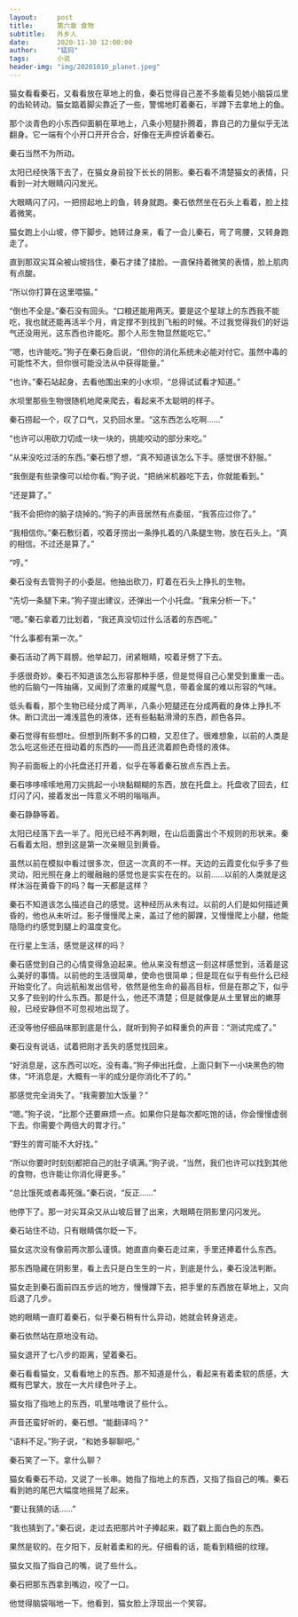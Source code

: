```yaml
---
layout:     post
title:      第六章 食物
subtitle:   外乡人
date:       2020-11-30 12:00:00
author:    	"猛犸"
tags:		小说
header-img: "img/20201010_planet.jpeg"
---
```


猫女看看秦石，又看看放在草地上的鱼，秦石觉得自己差不多能看见她小脑袋瓜里的齿轮转动。猫女踮着脚尖靠近了一些，警惕地盯着秦石，半蹲下去拿地上的鱼。

那个淡青色的小东西仰面躺在草地上，八条小短腿扑腾着，靠自己的力量似乎无法翻身。它一端有个小开口开开合合，好像在无声控诉着秦石。

秦石当然不为所动。

太阳已经快落下去了，在猫女身前投下长长的阴影。秦石看不清楚猫女的表情，只看到一对大眼睛闪闪发光。

大眼睛闪了闪，一把捞起地上的鱼，转身就跑。秦石依然坐在石头上看着，脸上挂着微笑。

猫女跑上小山坡，停下脚步。她转过身来，看了一会儿秦石，弯了弯腰，又转身跑走了。

直到那双尖耳朵被山坡挡住，秦石才揉了揉脸。一直保持着微笑的表情，脸上肌肉有点酸。

“所以你打算在这里喂猫。”

“倒也不全是。”秦石没有回头。“口粮还能用两天。要是这个星球上的东西我不能吃，我也就还能再活半个月，肯定撑不到找到飞船的时候。不过我觉得我们的好运气还没用光，这东西也许能吃。那个人形生物显然能吃它。”

“嗯，也许能吃。”狗子在秦石身后说，“但你的消化系统未必能对付它。虽然中毒的可能性不大，但你很可能没法从中获得能量。”

“也许。”秦石站起身，去看他围出来的小水坝，“总得试试看才知道。”

水坝里那些生物很随机地爬来爬去，看起来不太聪明的样子。

秦石捞起一个，叹了口气，又扔回水里。“这东西怎么吃啊……”

“也许可以用砍刀切成一块一块的，挑能咬动的部分来吃。”

“从来没吃过活的东西。”秦石想了想，“真不知道该怎么下手。感觉很不舒服。”

“我倒是有些录像可以给你看。”狗子说，“把纳米机器吃下去，你就能看到。”

“还是算了。”

“我不会把你的脑子烧掉的。”狗子的声音居然有点委屈，“我答应过你了。”

“我相信你。”秦石敷衍着，咬着牙捞出一条挣扎着的八条腿生物，放在石头上。“真的相信。不过还是算了。”

“哼。”

秦石没有去管狗子的小委屈。他抽出砍刀，盯着在石头上挣扎的生物。

“先切一条腿下来。”狗子提出建议，还弹出一个小托盘。“我来分析一下。”

“嗯。”秦石拿着刀比划着，“我还真没切过什么活着的东西呢。”

“什么事都有第一次。”

秦石活动了两下肩膀。他举起刀，闭紧眼睛，咬着牙劈了下去。

手感很奇妙。秦石不知道该怎么形容那种手感，但是觉得自己心里受到重重一击。他的后脑勺一阵抽痛，又闻到了浓重的咸腥气息，带着金属的难以形容的气味。

低头看看，那个生物已经分成了两半，八条小短腿还在分成两截的身体上挣扎不休。断口流出一滩浅蓝色的液体，还有些黏黏滑滑的东西，颜色各异。

秦石觉得有些想吐。但想到所剩不多的口粮，又忍住了。很难想象，以前的人类是怎么吃这些还在扭动着的东西的——而且还流着颜色奇怪的液体。

狗子前面板上的小托盘还打开着，似乎在等着秦石放点东西上去。

秦石哆哆嗦嗦地用刀尖挑起一小块黏糊糊的东西，放在托盘上。托盘收了回去，红灯闪了闪，接着发出一阵意义不明的嗡嗡声。

秦石静静等着。

太阳已经落下去一半了。阳光已经不再刺眼，在山后面露出个不规则的形状来。秦石看着太阳，想到这是第一次亲眼见到黄昏。

虽然以前在模拟中看过很多次，但这一次真的不一样。天边的云霞变化似乎多了些灵动，阳光照在身上的暖融融的感觉也是实实在在的。以前……以前的人类就是这样沐浴在黄昏下的吗？每一天都是这样？

秦石不知道该怎么描述自己的感觉。这种经历从未有过。以前的人们是如何描述黄昏的，他也从未听过。影子慢慢爬上来，盖过了他的脚踝，又慢慢爬上小腿，他能隐隐约约感觉到腿上的温度变化。

在行星上生活，感觉是这样的吗？

秦石感觉到自己的心情变得急迫起来。他从来没有想这一刻这样感觉到，活着是这么美好的事情。以前他的生活很简单，使命也很简单；但是现在似乎有些什么已经开始变化了。向远航船发出信号，依然是他生命的最高目标，但是在那之下，似乎又多了些别的什么东西。那是什么，他还不清楚；但是就像是从土里冒出的嫩芽般，已经安静但不可忽视地出现了。

还没等他仔细品味那到底是什么，就听到狗子如释重负的声音：“测试完成了。”

秦石没有说话，试着把刚才丢失的感觉找回来。

“好消息是，这东西可以吃，没有毒。”狗子伸出托盘，上面只剩下一小块黑色的物体，“坏消息是，大概有一半的成分是你消化不了的。”

那感觉完全消失了。“我需要加大饭量？”

“嗯。”狗子说，“比那个还要麻烦一点。如果你只是每次都吃饱的话，你会慢慢虚弱下去。你需要个两倍大的胃才行。”

“野生的胃可能不大好找。”

“所以你要时时刻刻都把自己的肚子填满。”狗子说，“当然，我们也许可以找到其他的食物，也许能让你消化得更多。”

“总比饿死或者毒死强。”秦石说，“反正……”

他停下了。那一对尖耳朵又从山坡后冒了出来，大眼睛在阴影里闪闪发光。

秦石站住不动，只有眼睛偶尔眨一下。

猫女这次没有像前两次那么谨慎。她直直向秦石走过来，手里还捧着什么东西。

那东西隐藏在阴影里，看上去只是白生生的一片，到底是什么，秦石没法判断。

猫女走到秦石面前四五步远的地方，慢慢蹲下去，把手里的东西放在草地上，又向后退了几步。

她的眼睛一直盯着秦石，似乎秦石稍有什么异动，她就会转身逃走。

秦石依然站在原地没有动。

猫女退开了七八步的距离，望着秦石。

秦石看看猫女，又看看地上的东西。那不知道是什么，看起来有着柔软的质感，大概有巴掌大，放在一大片绿色叶子上。

猫女指了指地上的东西，叽里咕噜说了些什么。

声音还蛮好听的，秦石想。“能翻译吗？”

“语料不足。”狗子说，“和她多聊聊吧。”

秦石笑了一下。拿什么聊？

猫女看秦石不动，又说了一长串。她指了指地上的东西，又指了指自己的嘴。秦石看到她的尾巴大幅度地摇晃了起来。

“要让我猜的话……”

“我也猜到了。”秦石说，走过去把那片叶子捧起来，戳了戳上面白色的东西。

果然是软的。在夕阳下，反射着柔和的光。仔细看的话，能看到精细的纹理。

猫女又指了指自己的嘴，说了些什么。

秦石把那东西拿到嘴边，咬了一口。

他觉得脑袋嗡地一下。他看到，猫女脸上浮现出一个笑容。